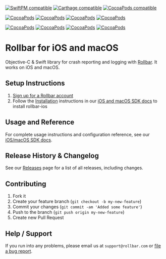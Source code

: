 [![SwiftPM compatible](https://img.shields.io/badge/SwiftPM-compatible-brightgreen.svg)](https://swift.org/package-manager)
[![Carthage compatible](https://img.shields.io/badge/Carthage-compatible-4BC51D.svg?style=flat)](https://github.com/Carthage/Carthage)
[![CocoaPods compatible](https://img.shields.io/badge/CocoaPods-compatible-brightgreen.svg)](https://cocoapods.org/)

<!--
[//]: # [![CocoaPods Compatible](https://img.shields.io/cocoapods/v/Rollbar.svg)](https://img.shields.io/cocoapods/v/Rollbar.svg)
-->

[![CocoaPods](https://img.shields.io/badge/RollbarNotifier-pod.svg)](https://cocoapods.org/pods/RollbarNotifier)
[![CocoaPods](https://img.shields.io/badge/RollbarDeploys-pod.svg)](https://cocoapods.org/pods/RollbarDeploys)
[![CocoaPods](https://img.shields.io/badge/RollbarCommon-pod.svg)](https://cocoapods.org/pods/RollbarCommon)
[![CocoaPods](https://img.shields.io/badge/RollbarKSCrash-pod.svg)](https://cocoapods.org/pods/RollbarKSCrash)

[![CocoaPods](https://img.shields.io/cocoapods/v/RollbarNotifier.svg)](https://cocoapods.org/pods/RollbarNotifier)
[![CocoaPods](https://img.shields.io/cocoapods/v/RollbarDeploys.svg)](https://cocoapods.org/pods/RollbarDeploys)
[![CocoaPods](https://img.shields.io/cocoapods/v/RollbarCommon.svg)](https://cocoapods.org/pods/RollbarCommon)
[![CocoaPods](https://img.shields.io/cocoapods/v/RollbarKSCrash.svg)](https://cocoapods.org/pods/RollbarKSCrash)

# Rollbar for iOS and macOS

Objective-C & Swift library for crash reporting and logging with [Rollbar](https://rollbar.com). It works on iOS and macOS.

## Setup Instructions

1. [Sign up for a Rollbar account](https://rollbar.com/signup)
2. Follow the [Installation](https://docs.rollbar.com/docs/ios#section-installation) instructions in our [iOS and macOS SDK docs](https://docs.rollbar.com/docs/ios) to install rollbar-ios

## Usage and Reference

For complete usage instructions and configuration reference, see our [iOS/macOS SDK docs](https://docs.rollbar.com/docs/ios).
  
## Release History & Changelog

See our [Releases](https://github.com/rollbar/rollbar-ios/releases) page for a list of all releases, including changes.

## Contributing

1. Fork it
2. Create your feature branch (`git checkout -b my-new-feature`)
3. Commit your changes (`git commit -am 'Added some feature'`)
4. Push to the branch (`git push origin my-new-feature`)
5. Create new Pull Request

## Help / Support

If you run into any problems, please email us at `support@rollbar.com` or [file a bug report](https://github.com/rollbar/rollbar-ios/issues/new).
